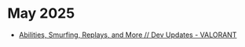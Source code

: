 # May 2025
- [Abilities, Smurfing, Replays, and More // Dev Updates - VALORANT](https://youtu.be/_oYnSaw9A-c)
